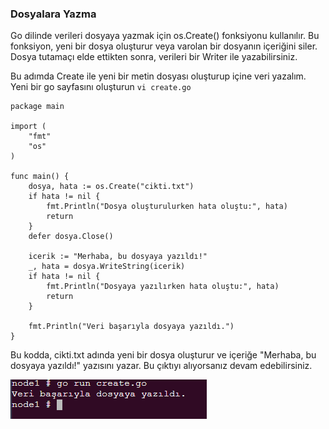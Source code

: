 
### Dosyalara Yazma

Go dilinde verileri dosyaya yazmak için os.Create() fonksiyonu kullanılır. Bu fonksiyon, yeni bir dosya oluşturur veya varolan bir dosyanın içeriğini siler. Dosya tutamaçı elde ettikten sonra, verileri bir Writer ile yazabilirsiniz.

Bu adımda Create ile yeni bir metin dosyası oluşturup içine veri yazalım.
Yeni bir go sayfasını oluşturun `vi create.go`

```
package main

import (
    "fmt"
    "os"
)

func main() {
    dosya, hata := os.Create("cikti.txt")
    if hata != nil {
        fmt.Println("Dosya oluşturulurken hata oluştu:", hata)
        return
    }
    defer dosya.Close()

    icerik := "Merhaba, bu dosyaya yazıldı!"
    _, hata = dosya.WriteString(icerik)
    if hata != nil {
        fmt.Println("Dosyaya yazılırken hata oluştu:", hata)
        return
    }

    fmt.Println("Veri başarıyla dosyaya yazıldı.")
}
```
Bu kodda, cikti.txt adında yeni bir dosya oluşturur ve içeriğe "Merhaba, bu dosyaya yazıldı!" yazısını yazar.
Bu çıktıyı alıyorsanız devam edebilirsiniz.

![cikti0.png](https://github.com/Gulnur-Altan/BB-Scenario/blob/master/go/Assets/cikti0.PNG)
